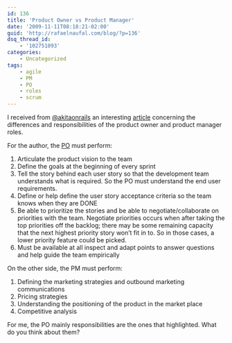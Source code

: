 ```yaml
---
id: 136
title: 'Product Owner vs Product Manager'
date: '2009-11-11T08:18:21-02:00'
guid: 'http://rafaelnaufal.com/blog/?p=136'
dsq_thread_id:
    - '102751093'
categories:
    - Uncategorized
tags:
    - agile
    - PM
    - PO
    - roles
    - scrum
---
```


I received from [@akitaonrails](http://twitter.com/akitaonrails) an interesting [article](http://agilesoftwaredevelopment.com/blog/jackmilunsky/product-owner-vs-product-manager) concerning the differences and responsibilities of the product owner and product manager roles.

For the author, the [PO](http://en.wikipedia.org/wiki/Scrum_(development)) must perform:

1. Articulate the product vision to the team
2. Define the goals at the beginning of every sprint
3. Tell the story behind each user story so that the development team understands what is required. So the PO must understand the end user requirements.
4. Define or help define the user story acceptance criteria so the team knows when they are DONE
5. Be able to prioritize the stories and be able to negotiate/collaborate on priorities with the team. Negotiate priorities occurs when after taking the top priorities off the backlog; there may be some remaining capacity that the next highest priority story won’t fit in to. So in those cases, a lower priority feature could be picked.
6. Must be available at all inspect and adapt points to answer questions and help guide the team empirically

On the other side, the PM must perform:

1. Defining the marketing strategies and outbound marketing communications
2. Pricing strategies
3. Understanding the positioning of the product in the market place
4. Competitive analysis

For me, the PO mainly responsibilities are the ones that highlighted. What do you think about them?